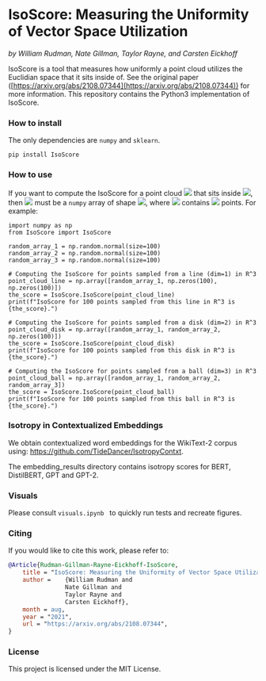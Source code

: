 # IsoScore: Measuring the Uniformity of Vector Space Utilization
 *by William Rudman, Nate Gillman, Taylor Rayne, and Carsten Eickhoff*

IsoScore is a tool that measures how uniformly a point cloud utilizes the Euclidian space that it sits inside of. 
See the original paper ([https://arxiv.org/abs/2108.07344](https://arxiv.org/abs/2108.07344)) for more information. 
This repository contains the Python3 implementation of IsoScore.

### How to install

The only dependencies are `numpy` and `sklearn`.

```
pip install IsoScore
```

### How to use

If you want to compute the IsoScore for a point cloud <img src="https://render.githubusercontent.com/render/math?math=X">  that sits inside <img src="https://render.githubusercontent.com/render/math?math=\mathbb R^n">, then <img src="https://render.githubusercontent.com/render/math?math=X"> must be a `numpy` array of shape <img src="https://render.githubusercontent.com/render/math?math=(n,m)">, where <img src="https://render.githubusercontent.com/render/math?math=X"> contains <img src="https://render.githubusercontent.com/render/math?math=m"> points.
For example:


```python3
import numpy as np
from IsoScore import IsoScore

random_array_1 = np.random.normal(size=100)
random_array_2 = np.random.normal(size=100)
random_array_3 = np.random.normal(size=100)

# Computing the IsoScore for points sampled from a line (dim=1) in R^3
point_cloud_line = np.array([random_array_1, np.zeros(100), np.zeros(100)])
the_score = IsoScore.IsoScore(point_cloud_line)
print(f"IsoScore for 100 points sampled from this line in R^3 is {the_score}.")

# Computing the IsoScore for points sampled from a disk (dim=2) in R^3
point_cloud_disk = np.array([random_array_1, random_array_2, np.zeros(100)])
the_score = IsoScore.IsoScore(point_cloud_disk)
print(f"IsoScore for 100 points sampled from this disk in R^3 is {the_score}.")

# Computing the IsoScore for points sampled from a ball (dim=3) in R^3
point_cloud_ball = np.array([random_array_1, random_array_2, random_array_3])
the_score = IsoScore.IsoScore(point_cloud_ball)
print(f"IsoScore for 100 points sampled from this ball in R^3 is {the_score}.")
```

### Isotropy in Contextualized Embeddings
We obtain contextualized word embeddings for the WikiText-2 corpus using: https://github.com/TideDancer/IsotropyContxt.

The embedding_results directory contains isotropy scores for BERT, DistilBERT, GPT and GPT-2. 

### Visuals 
Please consult ```visuals.ipynb ``` to quickly run tests and recreate figures.  


### Citing

If you would like to cite this work, please refer to:
```bibtex
@Article{Rudman-Gillman-Rayne-Eickhoff-IsoScore,
    title = "IsoScore: Measuring the Uniformity of Vector Space Utilization",
    author =    {William Rudman and
                Nate Gillman and 
                Taylor Rayne and 
                Carsten Eickhoff},
    month = aug,
    year = "2021",
    url = "https://arxiv.org/abs/2108.07344",
}
```


### License

This project is licensed under the MIT License.
